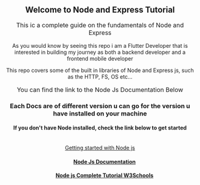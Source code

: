 <center>
<h2> Welcome to Node and Express Tutorial</h2>

<p style= "font-size:16">This ic a complete guide on the fundamentals of Node and Express</p>
<p>As you would know by seeing this repo i am a Flutter Developer that is interested in building my journey as both a backend developer and a frontend mobile developer</p>
<p>This repo covers some of the built in libraries of Node and Express js, such as the HTTP, FS, OS etc...</p>

<p style = "font-size: 16">You can find the link to the Node Js Documentation Below</p>

<h3>Each Docs are of different version u can go for the version u have installed on your machine</h3>

<h4>If you don't have Node installed, check the link below to get started</h4>
<br>
<a href = "https://nodejs.org/en/download"> Getting started with Node js</a>
<br>
<ul>
<h4><a href="https://nodejs.org/en/docs"> Node Js Documentation</a></h4>
<h4><a href = "https://www.w3schools.com/nodejs/">Node js Complete Tutorial W3Schools</a><h4>
</ul>
</center>